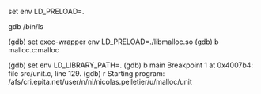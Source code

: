 set env LD_PRELOAD=.

gdb /bin/ls

(gdb) set exec-wrapper env LD_PRELOAD=./libmalloc.so
(gdb) b malloc.c:malloc








(gdb) set env LD_LIBRARY_PATH=.
(gdb) b main
Breakpoint 1 at 0x4007b4: file src/unit.c, line 129.
(gdb) r
Starting program: /afs/cri.epita.net/user/n/ni/nicolas.pelletier/u/malloc/unit